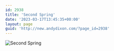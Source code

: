 ```yaml
---
id: 2938
title: 'Second Spring'
date: '2023-03-17T13:45:35+00:00'
layout: page
guid: 'http://new.andydixon.com/?page_id=2938'
---
```


![Second Spring](https://i0.wp.com/assets.g8x2.ldn.idrivee2-23.com/posters/Second%20Spring%2001.jpg?w=1200&ssl=1 "Second Spring")